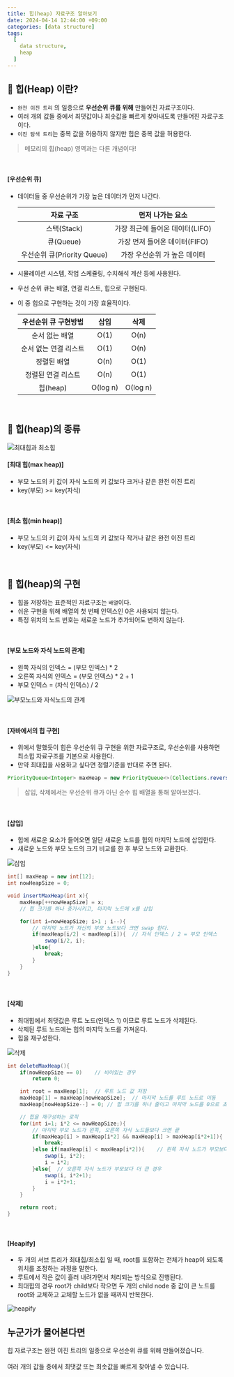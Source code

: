 ```yaml
---
title: 힙(heap) 자료구조 알아보기
date: 2024-04-14 12:44:00 +09:00
categories: [data structure]
tags:
  [
    data structure,
    heap
  ]
---
```


## 🤔 힙(Heap) 이란?
- `완전 이진 트리` 의 일종으로 **우선순위 큐를 위해** 만들어진 자료구조이다.
- 여러 개의 값들 중에서 최댓값이나 최솟값을 빠르게 찾아내도록 만들어진 자료구조이다.
- `이진 탐색 트리`는 중복 값을 허용하지 않지만 힙은 중복 값을 허용한다.

> 메모리의 힙(heap) 영역과는 다른 개념이다!

<br>

#### [우선순위 큐]
- 데이터들 중 우선순위가 가장 높은 데이터가 먼저 나간다.

    |자료 구조|먼저 나가는 요소|
    |:--:|:--:|
    |스택(Stack)|가장 최근에 들어온 데이터(LIFO)|
    |큐(Queue)|가장 먼저 들어온 데이터(FIFO)|
    |우선순위 큐(Priority Queue)|가장 우선순위 가 높은 데이터|

- 시뮬레이션 시스템, 작업 스케쥴링, 수치해석 계산 등에 사용된다.
- 우선 순위 큐는 배열, 연결 리스트, 힙으로 구현된다.
- 이 중 힙으로 구현하는 것이 가장 효율적이다.

    |우선순위 큐 구현방법|삽입|삭제|
    |:--:|:--:|:--:|
    |순서 없는 배열|O(1)|O(n)|
    |순서 없는 연결 리스트|O(1)|O(n)|
    |정렬된 배열|O(n)|O(1)|
    |정렬된 연결 리스트|O(n)|O(1)|
    |힙(heap)|O(log n)|O(log n)|

<br>

## 🤗 힙(heap)의 종류

![최대힙과 최소힙](/assets/img/240414/최대%20힙,%20최소%20힙.png)

#### [최대 힙(max heap)]
- 부모 노드의 키 값이 자식 노드의 키 값보다 크거나 같은 완전 이진 트리
- key(부모) >= key(자식)

<br>

#### [최소 힙(min heap)]
- 부모 노드의 키 값이 자식 노드의 키 값보다 작거나 같은 완전 이진 트리
- key(부모) <= key(자식)

<br>

## 🥸 힙(heap)의 구현
- 힙을 저장하는 표준적인 자료구조는 `배열`이다.
- 쉬운 구현을 위해 배열의 첫 번째 인덱스인 0은 사용되지 않는다.
- 특정 위치의 노드 번호는 새로운 노드가 추가되어도 변하지 않는다.

<br>

#### [부모 노드와 자식 노드의 관계]
- 왼쪽 자식의 인덱스 = (부모 인덱스) * 2
- 오른쪽 자식의 인덱스 = (부모 인덱스) * 2 + 1
- 부모 인덱스 = (자식 인덱스) / 2

![부모노드와 자식노드의 관계](/assets/img/240414/부모노드와%20자식노드의%20관계.png)

<br>

#### [자바에서의 힙 구현]
- 위에서 말했듯이 힙은 우선순위 큐 구현을 위한 자료구조로, 우선순위를 사용하면 최소힙 자료구조를 기본으로 사용한다.
- 만약 최대힙을 사용하고 싶다면 정렬기준을 반대로 주면 된다.

```java
PriorityQueue<Integer> maxHeap = new PriorityQueue<>(Collections.reverseOrder());
```

> 삽입, 삭제에서는 우선순위 큐가 아닌 순수 힙 배열을 통해 알아보겠다.

<br>

#### [삽입]
- 힙에 새로운 요소가 들어오면 일단 새로운 노드를 힙의 마지막 노드에 삽입한다.
- 새로운 노드와 부모 노드의 크기 비교를 한 후 부모 노드와 교환한다.

![삽입](/assets/img/240414/삽입.png)

```java
int[] maxHeap = new int[12];
int nowHeapSize = 0;

void insertMaxHeap(int x){
    maxHeap[++nowHeapSize] = x;
    // 힙 크기를 하나 증가시키고, 마지막 노드에 x를 삽입

    for(int i=nowHeapSize; i>1 ; i--){
        // 마지막 노드가 자신의 부모 노드보다 크면 swap 한다.
        if(maxHeap[i/2] < maxHeap[i]){  // 자식 인덱스 / 2 = 부모 인덱스
            swap(i/2, i);
        }else{
            break;
        }
    }
}
```

<br>

#### [삭제]
- 최대힙에서 최댓값은 루트 노드(인덱스 1) 이므로 루트 노드가 삭제된다.
- 삭제된 루트 노드에는 힙의 마지막 노드를 가져온다.
- 힙을 재구성한다.

![삭제](/assets/img/240414/삭제.png)

```java
int deleteMaxHeap(){
    if(nowHeapSize == 0)    // 비어있는 경우
        return 0;

    int root = maxHeap[1];  // 루트 노드 값 저장
    maxHeap[1] = maxHeap[nowHeapSize];  // 마지막 노드를 루트 노드로 이동
    maxHeap[nowHeapSize--] = 0; // 힙 크기를 하나 줄이고 마지막 노드를 0으로 초기화

    // 힙을 재구성하는 로직
    for(int i=1; i*2 <= nowHeapSize;){
        // 마지막 부모 노드가 왼쪽, 오른쪽 자식 노드들보다 크면 끝
        if(maxHeap[i] > maxHeap[i*2] && maxHeap[i] > maxHeap[i*2+1]){
            break;
        }else if(maxHeap[i] < maxHeap[i*2]){    // 왼쪽 자식 노드가 부모보다 더 큰 경우
            swap(i, i*2);
            i = i*2;
        }else{  // 오른쪽 자식 노드가 부모보다 더 큰 경우
            swap(i, i*2+1);
            i = i*2+1;
        }
    }

    return root;
}
```

<br>

#### [Heapify]
- 두 개의 서브 트리가 최대힙/최소힙 일 때, root를 포함하는 전체가 heap이 되도록 위치를 조정하는 과정을 말한다.
- 루트에서 작은 값이 흘러 내려가면서 처리되는 방식으로 진행된다.
- 최대힙의 경우 root가 child보다 작으면 두 개의 child node 중 값이 큰 노드를 root와 교체하고 교체할 노드가 없을 때까지 반복한다.

<img src="https://www.tutorialspoint.com/data_structures_algorithms/images/max_heap_deletion_animation.gif" alt="heapify">

<br>

## 누군가가 물어본다면
<div class="spotlight1">
힙 자료구조는 완전 이진 트리의 일종으로 우선순위 큐를 위해 만들어졌습니다.
<br><br>
여러 개의 값들 중에서 최댓값 또는 최솟값을 빠르게 찾아낼 수 있습니다.
</div>